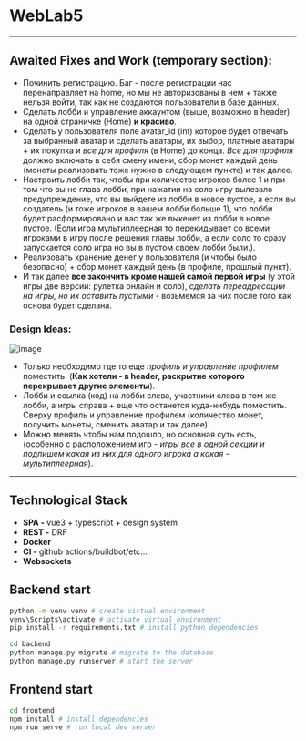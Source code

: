 # WebLab5

---

## Awaited Fixes and Work (temporary section):
- Починить регистрацию. Баг - после регистрации нас перенаправляет на home, но мы не авторизованы в нем + также нельзя войти, так как не создаются пользователи в базе данных.
- Сделать лобби и управление аккаунтом (выше, возможно в header) на одной страничке (Home) **и красиво**.
- Сделать у пользователя поле avatar_id (int) которое будет отвечать за выбранный аватар и сделать аватары, их выбор, платные аватары + их покупка и _все для профиля_ (в Home) до конца. _Все для профиля_ должно включать в себя смену имени, сбор монет каждый день (монеты реализовать тоже нужно в следующем пункте) и так далее.
- Настроить лобби так, чтобы при количестве игроков более 1 и при том что вы не глава лобби, при нажатии на соло игру вылезало предупреждение, что вы выйдете из лобби в новое пустое, а если вы создатель (и тоже игроков в вашем лобби больше 1), что лобби будет расформировано и вас так же выкенет из лобби в новое пустое. (Если игра мультиплеерная то перекидывает со всеми игроками в игру после решения главы лобби, а если соло то сразу запускается соло игра но вы в пустом своем лобби были.).
- Реализовать хранение денег у пользователя (и чтобы было безопасно) + сбор монет каждый день (в профиле, прошлый пункт).
- И так далее **все закончить кроме нашей самой первой игры** (у этой игры две версии: рулетка онлайн и соло), _сделать переадресации на игры, но их оставить пустыми_ - возьмемся за них после того как основа будет сделана.

### Design Ideas:
![image](https://github.com/user-attachments/assets/f544ee77-85b5-4502-9140-a5c0a65e9196)
- Только необходимо где то еще _профиль и управление профилем_ поместить. (**Как хотели - в header, раскрытие которого перекрывает другие элементы**).
- Лобби и ссылка (код) на лобби слева, участники слева в том же лобби, а игры справа + еще что останется куда-нибудь поместить. Сверху профиль и управление профилем (количество монет, получить монеты, сменить аватар и так далее).
- Можно менять чтобы нам подошло, но основная суть есть, (особенно с расположением игр - _игры все в одной секции и подпишем какая из них для одного игрока а какая - мультиплеерная_).

---

## Technological Stack

- **SPA -** vue3 + typescript + design system
- **REST -** DRF
- **Docker**
- **CI -** github actions/buildbot/etc...
- **Websockets**

## Backend start

```bash
python -m venv venv # create virtual environment
venv\Scripts\activate # activate virtual environment
pip install -r requirements.txt # install python dependencies

cd backend
python manage.py migrate # migrate to the database
python manage.py runserver # start the server
```

## Frontend start

```bash
cd frontend
npm install # install dependencies
npm run serve # run local dev server
```
